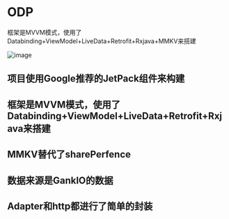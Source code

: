 # ODP
框架是MVVM模式，使用了Databinding+ViewModel+LiveData+Retrofit+Rxjava+MMKV来搭建

  ![image](https://github.com/SeaMyC/ODP/blob/master/images/odp.gif)
  
## 项目使用Google推荐的JetPack组件来构建

## 框架是MVVM模式，使用了Databinding+ViewModel+LiveData+Retrofit+Rxjava来搭建

## MMKV替代了sharePerfence

## 数据来源是GankIO的数据

## Adapter和http都进行了简单的封装
